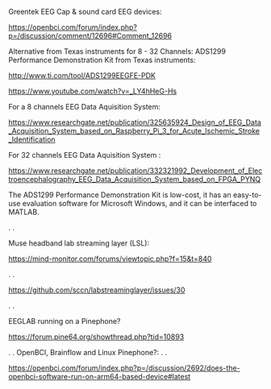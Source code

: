 Greentek EEG Cap & sound card EEG devices:

https://openbci.com/forum/index.php?p=/discussion/comment/12696#Comment_12696

Alternative from Texas instruments for 8 - 32 Channels: ADS1299 Performance Demonstration Kit from Texas instruments:

http://www.ti.com/tool/ADS1299EEGFE-PDK

https://www.youtube.com/watch?v=_LY4hHeG-Hs

For a 8 channels EEG Data Aquisition System:

https://www.researchgate.net/publication/325635924_Design_of_EEG_Data_Acquisition_System_based_on_Raspberry_Pi_3_for_Acute_Ischemic_Stroke_Identification

For 32 channels EEG Data Aquisition System :

https://www.researchgate.net/publication/332321992_Development_of_Electroencephalography_EEG_Data_Acquisition_System_based_on_FPGA_PYNQ

The ADS1299 Performance Demonstration Kit is low-cost, it has an easy-to-use evaluation software for Microsoft Windows, and it can be interfaced to MATLAB.

.
.

Muse headband lab streaming layer (LSL):

https://mind-monitor.com/forums/viewtopic.php?f=15&t=840

.
.

https://github.com/sccn/labstreaminglayer/issues/30

.
.

EEGLAB running on a Pinephone?

https://forum.pine64.org/showthread.php?tid=10893

.
.
OpenBCI, Brainflow and Linux Pinephone?:
.
.

https://openbci.com/forum/index.php?p=/discussion/2692/does-the-openbci-software-run-on-arm64-based-device#latest











